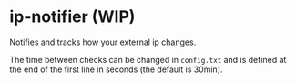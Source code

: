 # ip-notifier (WIP)
Notifies and tracks how your external ip changes. 

The time between checks can be changed in `config.txt` and is defined at the end of the first line in seconds (the default is 30min).
